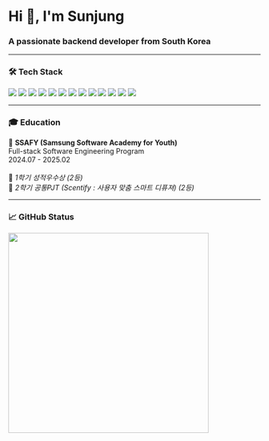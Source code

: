 <h1 align="left">Hi 👋, I'm Sunjung</h1>
<h3 align="left">A passionate backend developer from South Korea</h3>

---

<h3 align="left">🛠️ Tech Stack</h3>
<p align="left">
  <img src="https://img.shields.io/badge/Java-007396?style=flat&logo=java&logoColor=white"/>
  <img src="https://img.shields.io/badge/Spring_Boot-6DB33F?style=flat&logo=spring-boot&logoColor=white"/>
  <img src="https://img.shields.io/badge/MySQL-005C84?style=flat&logo=mysql&logoColor=white"/>
  <img src="https://img.shields.io/badge/Redis-DC382D?style=flat&logo=redis&logoColor=white"/>
  <img src="https://img.shields.io/badge/GitHub-181717?style=flat&logo=github&logoColor=white"/>
  <img src="https://img.shields.io/badge/GitLab-FC6D26?style=flat&logo=gitlab&logoColor=white"/>
  <img src="https://img.shields.io/badge/GitHub_Actions-2088FF?style=flat&logo=github-actions&logoColor=white"/>
  <img src="https://img.shields.io/badge/Jenkins-D24939?style=flat&logo=jenkins&logoColor=white"/>
  <img src="https://img.shields.io/badge/Nginx-009639?style=flat&logo=nginx&logoColor=white"/>
  <img src="https://img.shields.io/badge/HTML5-E34F26?style=flat&logo=html5&logoColor=white"/>
  <img src="https://img.shields.io/badge/CSS3-1572B6?style=flat&logo=css3&logoColor=white"/>
  <img src="https://img.shields.io/badge/JavaScript-F7DF1E?style=flat&logo=javascript&logoColor=black"/>
  <img src="https://img.shields.io/badge/Docker-2496ED?style=flat&logo=docker&logoColor=white"/>
</p>


---

<h3 align="left">🎓 Education</h3>
<p align="left">
  🏫 <strong>SSAFY (Samsung Software Academy for Youth)</strong><br>
  Full-stack Software Engineering Program<br>
  2024.07 - 2025.02<br><br>
🏅 <em>1학기 성적우수상 (2등)</em><br>
  🏅 <em>2학기 공통PJT (Scentify : 사용자 맞춤 스마트 디퓨져) (2등)</em><br>

---

### 📈 GitHub Status
<p align="left">
  <img src="https://github-profile-summary-cards.vercel.app/api/cards/profile-details?username=Sunjung-Eo&theme=tokyonight" width="400"/><br>
</p>
